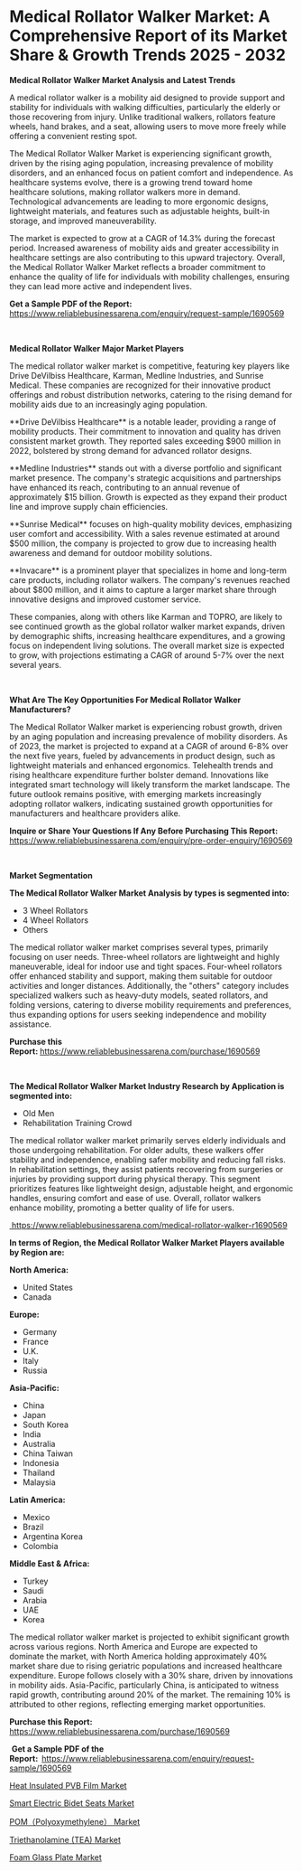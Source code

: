 <p><h1>Medical Rollator Walker Market: A Comprehensive Report of its Market Share & Growth Trends 2025 - 2032</h1></p><p><strong>Medical Rollator Walker Market Analysis and Latest Trends</strong></p>
<p><p>A medical rollator walker is a mobility aid designed to provide support and stability for individuals with walking difficulties, particularly the elderly or those recovering from injury. Unlike traditional walkers, rollators feature wheels, hand brakes, and a seat, allowing users to move more freely while offering a convenient resting spot. </p><p>The Medical Rollator Walker Market is experiencing significant growth, driven by the rising aging population, increasing prevalence of mobility disorders, and an enhanced focus on patient comfort and independence. As healthcare systems evolve, there is a growing trend toward home healthcare solutions, making rollator walkers more in demand. Technological advancements are leading to more ergonomic designs, lightweight materials, and features such as adjustable heights, built-in storage, and improved maneuverability.</p><p>The market is expected to grow at a CAGR of 14.3% during the forecast period. Increased awareness of mobility aids and greater accessibility in healthcare settings are also contributing to this upward trajectory. Overall, the Medical Rollator Walker Market reflects a broader commitment to enhance the quality of life for individuals with mobility challenges, ensuring they can lead more active and independent lives.</p></p>
<p><strong>Get a Sample PDF of the Report:&nbsp;</strong> <a href="https://www.reliablebusinessarena.com/enquiry/request-sample/1690569?utm_campaign=1905&utm_medium=2&utm_source=Github&utm_content=ia&utm_term=06012025&utm_id=medical-rollator-walker">https://www.reliablebusinessarena.com/enquiry/request-sample/1690569</a></p>
<p>&nbsp;</p>
<p><strong>Medical Rollator Walker Major Market Players</strong></p>
<p><p>The medical rollator walker market is competitive, featuring key players like Drive DeVilbiss Healthcare, Karman, Medline Industries, and Sunrise Medical. These companies are recognized for their innovative product offerings and robust distribution networks, catering to the rising demand for mobility aids due to an increasingly aging population.</p><p>**Drive DeVilbiss Healthcare** is a notable leader, providing a range of mobility products. Their commitment to innovation and quality has driven consistent market growth. They reported sales exceeding $900 million in 2022, bolstered by strong demand for advanced rollator designs.</p><p>**Medline Industries** stands out with a diverse portfolio and significant market presence. The company's strategic acquisitions and partnerships have enhanced its reach, contributing to an annual revenue of approximately $15 billion. Growth is expected as they expand their product line and improve supply chain efficiencies.</p><p>**Sunrise Medical** focuses on high-quality mobility devices, emphasizing user comfort and accessibility. With a sales revenue estimated at around $500 million, the company is projected to grow due to increasing health awareness and demand for outdoor mobility solutions.</p><p>**Invacare** is a prominent player that specializes in home and long-term care products, including rollator walkers. The company's revenues reached about $800 million, and it aims to capture a larger market share through innovative designs and improved customer service.</p><p>These companies, along with others like Karman and TOPRO, are likely to see continued growth as the global rollator walker market expands, driven by demographic shifts, increasing healthcare expenditures, and a growing focus on independent living solutions. The overall market size is expected to grow, with projections estimating a CAGR of around 5-7% over the next several years.</p></p>
<p>&nbsp;</p>
<p><strong>What Are The Key Opportunities For Medical Rollator Walker Manufacturers?</strong></p>
<p><p>The Medical Rollator Walker market is experiencing robust growth, driven by an aging population and increasing prevalence of mobility disorders. As of 2023, the market is projected to expand at a CAGR of around 6-8% over the next five years, fueled by advancements in product design, such as lightweight materials and enhanced ergonomics. Telehealth trends and rising healthcare expenditure further bolster demand. Innovations like integrated smart technology will likely transform the market landscape. The future outlook remains positive, with emerging markets increasingly adopting rollator walkers, indicating sustained growth opportunities for manufacturers and healthcare providers alike.</p></p>
<p><strong>Inquire or Share Your Questions If Any Before Purchasing This Report:</strong> <a href="https://www.reliablebusinessarena.com/enquiry/pre-order-enquiry/1690569?utm_campaign=1905&utm_medium=2&utm_source=Github&utm_content=ia&utm_term=06012025&utm_id=medical-rollator-walker">https://www.reliablebusinessarena.com/enquiry/pre-order-enquiry/1690569</a></p>
<p>&nbsp;</p>
<p><strong>Market Segmentation</strong></p>
<p><strong>The Medical Rollator Walker Market Analysis by types is segmented into:</strong></p>
<p><ul><li>3 Wheel Rollators</li><li>4 Wheel Rollators</li><li>Others</li></ul></p>
<p><p>The medical rollator walker market comprises several types, primarily focusing on user needs. Three-wheel rollators are lightweight and highly maneuverable, ideal for indoor use and tight spaces. Four-wheel rollators offer enhanced stability and support, making them suitable for outdoor activities and longer distances. Additionally, the "others" category includes specialized walkers such as heavy-duty models, seated rollators, and folding versions, catering to diverse mobility requirements and preferences, thus expanding options for users seeking independence and mobility assistance.</p></p>
<p><strong>Purchase this Report:&nbsp;</strong><a href="https://www.reliablebusinessarena.com/purchase/1690569?utm_campaign=1905&utm_medium=2&utm_source=Github&utm_content=ia&utm_term=06012025&utm_id=medical-rollator-walker">https://www.reliablebusinessarena.com/purchase/1690569</a></p>
<p>&nbsp;</p>
<p><strong>The Medical Rollator Walker Market Industry Research by Application is segmented into:</strong></p>
<p><ul><li>Old Men</li><li>Rehabilitation Training Crowd</li></ul></p>
<p><p>The medical rollator walker market primarily serves elderly individuals and those undergoing rehabilitation. For older adults, these walkers offer stability and independence, enabling safer mobility and reducing fall risks. In rehabilitation settings, they assist patients recovering from surgeries or injuries by providing support during physical therapy. This segment prioritizes features like lightweight design, adjustable height, and ergonomic handles, ensuring comfort and ease of use. Overall, rollator walkers enhance mobility, promoting a better quality of life for users.</p></p>
<p><a href="https://www.reliablebusinessarena.com/medical-rollator-walker-r1690569?utm_campaign=1905&utm_medium=2&utm_source=Github&utm_content=ia&utm_term=06012025&utm_id=medical-rollator-walker">&nbsp;https://www.reliablebusinessarena.com/medical-rollator-walker-r1690569</a></p>
<p><strong>In terms of Region, the Medical Rollator Walker Market Players available by Region are:</strong></p>
<p>
    <p> <strong> North America: </strong>
        <ul>
            <li>United States</li>
            <li>Canada</li>
        </ul>
        </p> 
    <p> <strong> Europe: </strong>
        <ul>
            <li>Germany</li>
            <li>France</li>
            <li>U.K.</li>
            <li>Italy</li>
            <li>Russia</li>
        </ul>
        </p> 
    <p> <strong> Asia-Pacific: </strong>
        <ul>
            <li>China</li>
            <li>Japan</li>
            <li>South Korea</li>
            <li>India</li>
            <li>Australia</li>
            <li>China Taiwan</li>
            <li>Indonesia</li>
            <li>Thailand</li>
            <li>Malaysia</li>
        </ul>
        </p> 
    <p> <strong> Latin America: </strong>
        <ul>
            <li>Mexico</li>
            <li>Brazil</li>
            <li>Argentina Korea</li>
            <li>Colombia</li>
        </ul>
        </p> 
    <p> <strong> Middle East & Africa: </strong>
        <ul>
            <li>Turkey</li>
            <li>Saudi</li>
            <li>Arabia</li>
            <li>UAE</li>
            <li>Korea</li>
        </ul>
    </p>
    </p>
<p><p>The medical rollator walker market is projected to exhibit significant growth across various regions. North America and Europe are expected to dominate the market, with North America holding approximately 40% market share due to rising geriatric populations and increased healthcare expenditure. Europe follows closely with a 30% share, driven by innovations in mobility aids. Asia-Pacific, particularly China, is anticipated to witness rapid growth, contributing around 20% of the market. The remaining 10% is attributed to other regions, reflecting emerging market opportunities.</p></p>
<p><strong>Purchase this Report: </strong><a href="https://www.reliablebusinessarena.com/purchase/1690569?utm_campaign=1905&utm_medium=2&utm_source=Github&utm_content=ia&utm_term=06012025&utm_id=medical-rollator-walker">https://www.reliablebusinessarena.com/purchase/1690569</a></p>
<p>&nbsp;<strong>Get a Sample PDF of the Report:&nbsp;&nbsp;</strong><a href="https://www.reliablebusinessarena.com/enquiry/request-sample/1690569?utm_campaign=1905&utm_medium=2&utm_source=Github&utm_content=ia&utm_term=06012025&utm_id=medical-rollator-walker">https://www.reliablebusinessarena.com/enquiry/request-sample/1690569</a></p>
<p><strong></strong></p>
<p><p><a href="https://www.linkedin.com/pulse/comprehensive-report-heat-insulated-pvb-film-market-size-od9ec?utm_campaign=1905&utm_medium=2&utm_source=Github&utm_content=ia&utm_term=06012025&utm_id=medical-rollator-walker">Heat Insulated PVB Film Market</a></p><p><a href="https://www.linkedin.com/pulse/smart-electric-bidet-seats-market-scope-business-update-growth-whshc?utm_campaign=1905&utm_medium=2&utm_source=Github&utm_content=ia&utm_term=06012025&utm_id=medical-rollator-walker">Smart Electric Bidet Seats Market</a></p><p><a href="https://www.linkedin.com/pulse/growth-segmentation-115-cagr-forecast-pompolyoxymethylene-market-sbo7f?utm_campaign=1905&utm_medium=2&utm_source=Github&utm_content=ia&utm_term=06012025&utm_id=medical-rollator-walker">POM（Polyoxymethylene） Market</a></p><p><a href="https://www.linkedin.com/pulse/comprehensive-report-triethanolamine-tea-market-types-applications-80tcc?utm_campaign=1905&utm_medium=2&utm_source=Github&utm_content=ia&utm_term=06012025&utm_id=medical-rollator-walker">Triethanolamine (TEA) Market</a></p><p><a href="https://www.linkedin.com/pulse/comprehensive-analysis-foam-glass-plate-market-20252032-projected-xzjif?utm_campaign=1905&utm_medium=2&utm_source=Github&utm_content=ia&utm_term=06012025&utm_id=medical-rollator-walker">Foam Glass Plate Market</a></p></p>